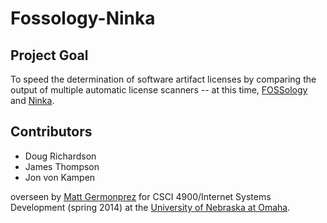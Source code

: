Fossology-Ninka
===============

Project Goal
------------
To speed the determination of software artifact licenses by comparing the output of multiple automatic license scanners -- at this time, [FOSSology](http://www.fossology.org/projects/fossology) and [Ninka](http://ninka.turingmachine.org/).

Contributors
------------
* Doug Richardson
* James Thompson
* Jon von Kampen

overseen by [Matt Germonprez](http://myweb.unomaha.edu/~mgermonprez/vita.html) for CSCI 4900/Internet Systems Development (spring 2014) at the [University of Nebraska at Omaha](http://www.unomaha.edu).
